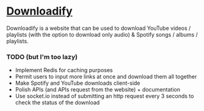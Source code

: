# [Downloadify](https://downloadify.giuliopime.dev)
Downloadify is a website that can be used to download YouTube videos / playlists (with the option to download only audio) & Spotify songs / albums / playlists.  

### TODO (but I'm too lazy)
- Implement Redis for caching purposes
- Permit users to input more links at once and download them all together
- Make Spotify and YouTube downloads client-side 
- Polish APIs (and APIs request from the website) + documentation
- Use socket.io instead of submitting an http request every 3 seconds to check the status of the download
